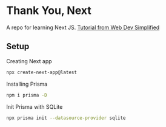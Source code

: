 # Thank You, Next

A repo for learning Next JS. [Tutorial from Web Dev Simplified](https://youtu.be/NgayZAuTgwM)

## Setup

Creating Next app
```bash
npx create-next-app@latest
```

Installing Prisma
```bash
npm i prisma -D
```

Init Prisma with SQLite
```bash
npx prisma init --datasource-provider sqlite
```